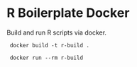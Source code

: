 # R Boilerplate Docker

Build and run R scripts via docker.

```
 docker build -t r-build .

 docker run --rm r-build
```
